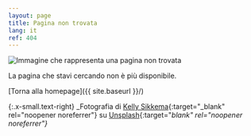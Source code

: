 ```yaml
---
layout: page
title: Pagina non trovata
lang: it
ref: 404
---
```


<div class="container">
<div class="row">
<div class="col-lg-6 offset-lg-3 text-center">
<p><img src="{{ site.baseurl}}/assets/images/kelly-sikkema-O5s_LF_sCPQ-unsplash.jpg" alt="Immagine che rappresenta una pagina non trovata" class="img-thumbnail rounded"></p>
<p>La pagina che stavi cercando non è più disponibile.</p>
</div>
</div>
</div>
[Torna alla homepage]({{ site.baseurl }}/)

{:.x-small.text-right}
_Fotografia di [Kelly Sikkema](https://unsplash.com/@kellysikkema?utm_source=unsplash&utm_medium=referral&utm_content=creditCopyText){:target="_blank" rel="noopener noreferrer"} su [Unsplash](https://unsplash.com/photos/BoAbPMRKLS0?utm_source=unsplash&utm_medium=referral&utm_content=creditCopyText){:target="_blank" rel="noopener noreferrer"}_

